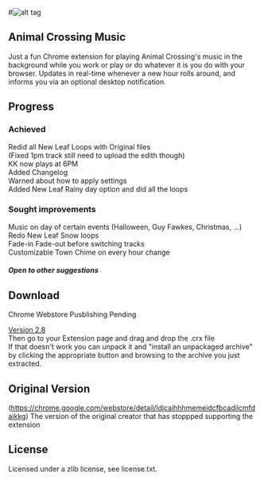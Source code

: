 #![alt tag](http://i.imgur.com/gluCMY7.png)  
## Animal Crossing Music
Just a fun Chrome extension for playing Animal Crossing's music in the background while you work or play or do whatever it is you do with your browser. Updates in real-time whenever a new hour rolls around, and informs you via an optional desktop notification.

## Progress

### Achieved
Redid all New Leaf Loops with Original files  
(Fixed 1pm track still need to upload the edith though)  
KK now plays at 6PM  
Added Changelog  
Warned about how to apply settings  
Added New Leaf Rainy day option and did all the loops  

### Sought improvements
Music on day of certain events (Halloween, Guy Fawkes, Christmas, ...)  
Redo New Leaf Snow loops  
Fade-in Fade-out before switching tracks  
Customizable Town Chime on every hour change
  
##### Open to other suggestions

## Download
Chrome Webstore
Pusblishing Pending

<a href="https://mega.nz/#!FVJyVToJ!WAnvws-V6Wlmf_FHKgmtGtL9pxn_8-bp5WKIIsK-QTk">Version 2.8</a>  
Then go to your Extension page and drag and drop the .crx file  
If that doesn't work you can unpack it and "install an unpackaged archive" by clicking the appropriate button and browsing to the archive you just extracted.


## Original Version
(https://chrome.google.com/webstore/detail/ldjcaihhhmemeidcfbcadilcmfdaikkg)
The version of the original creator that has stoppped supporting the extension

## License
Licensed under a zlib license, see license.txt.
